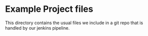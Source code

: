 # Example Project files
This directory contains the usual files we include in a git repo that is handled by
our jenkins pipeline.
